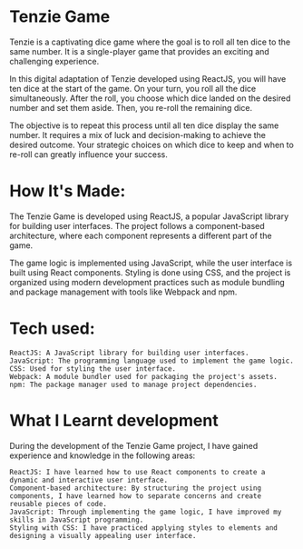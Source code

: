 # Tenzie Game 
Tenzie is a captivating dice game where the goal is to roll all ten dice to the same number. It is a single-player game that provides an exciting and challenging experience.

In this digital adaptation of Tenzie developed using ReactJS, you will have ten dice at the start of the game. On your turn, you roll all the dice simultaneously. After the roll, you choose which dice landed on the desired number and set them aside. Then, you re-roll the remaining dice.

The objective is to repeat this process until all ten dice display the same number. It requires a mix of luck and decision-making to achieve the desired outcome. Your strategic choices on which dice to keep and when to re-roll can greatly influence your success.

# How It's Made:   
The Tenzie Game is developed using ReactJS, a popular JavaScript library for building user interfaces. The project follows a component-based architecture, where each component represents a different part of the game.

The game logic is implemented using JavaScript, while the user interface is built using React components. Styling is done using CSS, and the project is organized using modern development practices such as module bundling and package management with tools like Webpack and npm.

# Tech used:
    ReactJS: A JavaScript library for building user interfaces.
    JavaScript: The programming language used to implement the game logic.
    CSS: Used for styling the user interface.
    Webpack: A module bundler used for packaging the project's assets.
    npm: The package manager used to manage project dependencies.

# What I Learnt development
During the development of the Tenzie Game project, I have gained experience and knowledge in the following areas:

    ReactJS: I have learned how to use React components to create a dynamic and interactive user interface.
    Component-based architecture: By structuring the project using components, I have learned how to separate concerns and create reusable pieces of code.
    JavaScript: Through implementing the game logic, I have improved my skills in JavaScript programming.
    Styling with CSS: I have practiced applying styles to elements and designing a visually appealing user interface.

